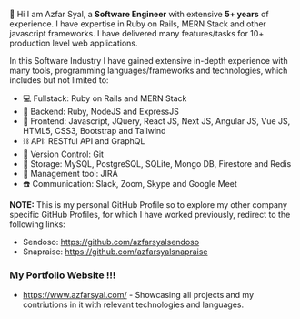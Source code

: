 👋 Hi I am Azfar Syal, a **Software Engineer** with extensive **5+ years** of experience. I have expertise in Ruby on Rails, MERN Stack and other javascript frameworks. I have delivered many features/tasks for 10+ production level web applications.

In this Software Industry I have gained extensive in-depth experience with many tools, programming languages/frameworks and technologies, which includes but not limited to:

- 💻 Fullstack: Ruby on Rails and MERN Stack
- 🤖 Backend: Ruby, NodeJS and ExpressJS
- 🎨 Frontend: Javascript, JQuery, React JS, Next JS, Angular JS, Vue JS, HTML5, CSS3, Bootstrap and Tailwind
- ⛓️ API: RESTful API and GraphQL
- 🔗 Version Control: Git
- 💾 Storage: MySQL, PostgreSQL, SQLite, Mongo DB, Firestore and Redis
- 🔭 Management tool: JIRA
- ☎️ Communication: Slack, Zoom, Skype and Google Meet

**NOTE:**
This is my personal GitHub Profile so to explore my other company specific GitHub Profiles, for which I have worked previously, redirect to the following links:
- Sendoso: https://github.com/azfarsyalsendoso 
- Snapraise: https://github.com/azfarsyalsnapraise

### My Portfolio Website !!!
- https://www.azfarsyal.com/ -  Showcasing all projects and my contriutions in it with relevant technologies and languages.

